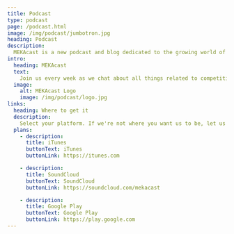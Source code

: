 ```yaml
---
title: Podcast
type: podcast
page: /podcast.html
image: /img/podcast/jumbotron.jpg
heading: Podcast
description:
  MEKAcast is a new podcast and blog dedicated to the growing world of competitive Overwatch, Blizzard's team-based shooter. Tune in for our discussions about the Overwatch League, the ever-evolving metagame, the latest patch notes and their expected impact on the game, and the current state of our favorite FPS. 
intro:
  heading: MEKAcast
  text:
    Join us every week as we chat about all things related to competitive Overwatch. From the all the startling upsets of the Overwatch League, to the evolution of the metagame, to the impact of the latest game updates on professional and casual competitors alike. It's a new exciting era for esports, heroes! Are you with us? MEKA activated!
  image:
    alt: MEKAcast Logo
    image: /img/podcast/logo.jpg
links:
  heading: Where to get it
  description:
    Select your platform. If we're not where you want us to be, let us know!
  plans:
    - description:
      title: iTunes
      buttonText: iTunes
      buttonLink: https://itunes.com

    - description: 
      title: SoundCloud
      buttonText: SoundCloud
      buttonLink: https://soundcloud.com/mekacast

    - description: 
      title: Google Play
      buttonText: Google Play
      buttonLink: https://play.google.com
---
```

